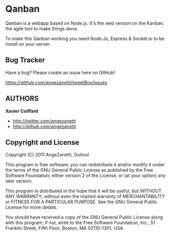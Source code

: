 Qanban
=================

Qanban is a webapp based on Node.js. It's the web version on the Kanban, the agile tool to make things done.

To make this Qanban working you need Node.Js, Express & Socket.io to be install on your server.

Bug Tracker
-----------

Have a bug? Please create an issue here on GitHub!

https://github.com/angezanetti/tweetBox/issues

AUTHORS
-------

**Xavier Coiffard**

+ http://twitter.com/angezanetti
+ http://github.com/angezanetti

Copyright and License
---------------------

Copyright (C) 2011  AngeZanetti, Guitool

This program is free software; you can redistribute it and/or
modify it under the terms of the GNU General Public License
as published by the Free Software Foundation; either version 2
of the License, or (at your option) any later version.

This program is distributed in the hope that it will be useful,
but WITHOUT ANY WARRANTY; without even the implied warranty of
MERCHANTABILITY or FITNESS FOR A PARTICULAR PURPOSE.  See the
GNU General Public License for more details.

You should have received a copy of the GNU General Public License
along with this program; if not, write to the Free Software
Foundation, Inc., 51 Franklin Street, Fifth Floor, Boston, MA  02110-1301, USA.
